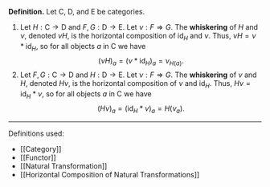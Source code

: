 **Definition.** Let $\mathsf{C}$, $\mathsf{D}$, and $\mathsf{E}$ be categories.
1. Let $H:\mathsf{C}\to \mathsf{D}$ and $F,G:\mathsf{D}\to \mathsf{E}$. Let $\nu:F\Rightarrow G$. The **whiskering** of $H$ and $\nu$, denoted $\nu H$, is the horizontal composition of $\text{id}_{H}$ and $\nu$. Thus, $\nu H=\nu*\text{id}_{H}$, so for all objects $a$ in $\mathsf{C}$ we have $$(\nu H)_{a}=(\nu*\text{id}_{H})_{a}=\nu_{H(a)}.$$
2. Let $F,G:\mathsf{C}\to \mathsf{D}$ and $H:\mathsf{D}\to \mathsf{E}$. Let $\nu:F\Rightarrow G$. The **whiskering** of $\nu$ and $H$, denoted $H \nu$, is the horizontal composition of $\nu$ and $\text{id}_{H}$. Thus, $H \nu=\text{id}_{H}*\nu$, so for all objects $a$ in $\mathsf{C}$ we have $$(H \nu)_{a}=(\text{id}_{H}*\nu)_{a}=H(\nu_{a}).$$

***
Definitions used:
- [[Category]]
- [[Functor]]
- [[Natural Transformation]]
- [[Horizontal Composition of Natural Transformations]]